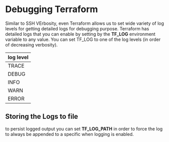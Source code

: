 # Debugging Terraform
Similar to SSH VErbosity, even Terraform allows us to set wide variety of log levels for getting detailed logs for debugging purpose.
Terraform has detailed logs that you can enable by setting by the **TF_LOG** environment variable to any value.
You can set TF_LOG to one of the log levels (in order of decreasing verbosity).

|log level|
|---------|
| TRACE   |
| DEBUG   |
| INFO    |
| WARN    |
| ERROR   |

## Storing the Logs to file
to persist logged output you can set **TF_LOG_PATH** in order to force the log to always be appended to a specific when logging is enabled.